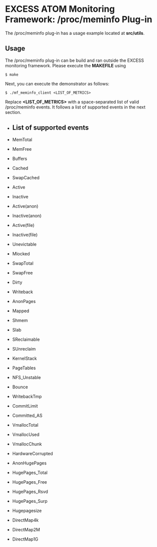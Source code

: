 # EXCESS ATOM Monitoring Framework: /proc/meminfo Plug-in

The /proc/meminfo plug-in has a usage example located at **src/utils**.



## Usage

The /proc/meminfo plug-in can be build and ran outside the EXCESS monitoring
framework. Please execute the **MAKEFILE** using

```
$ make
```

Next, you can execute the demonstrator as follows:

```
$ ./mf_meminfo_client <LIST_OF_METRICS>
```

Replace **<LIST_OF_METRICS>** with a space-separated list of valid /proc/meminfo events.
It follows a list of supported events in the next section.



- ## List of supported events

- MemTotal
- MemFree
- Buffers
- Cached
- SwapCached
- Active
- Inactive
- Active(anon)
- Inactive(anon)
- Active(file)
- Inactive(file)
- Unevictable
- Mlocked
- SwapTotal
- SwapFree
- Dirty
- Writeback
- AnonPages
- Mapped
- Shmem
- Slab
- SReclaimable
- SUnreclaim
- KernelStack
- PageTables
- NFS_Unstable
- Bounce
- WritebackTmp
- CommitLimit
- Committed_AS
- VmallocTotal
- VmallocUsed
- VmallocChunk
- HardwareCorrupted
- AnonHugePages
- HugePages_Total
- HugePages_Free
- HugePages_Rsvd
- HugePages_Surp
- Hugepagesize
- DirectMap4k
- DirectMap2M
- DirectMap1G